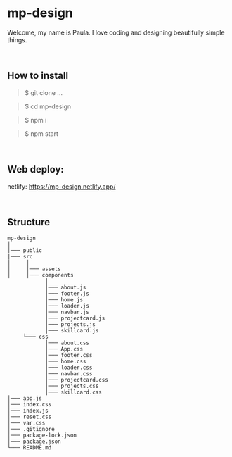 # mp-design

Welcome, my name is Paula. I love coding and designing beautifully simple things.

</br>

## How to install

> $ git clone ...

> $ cd mp-design

> $ npm i

> $ npm start

</br>

## Web deploy:

netlify: https://mp-design.netlify.app/

</br>

## Structure

```
mp-design
│
│─── public
|─── src
│     │
│     │─── assets
│     │─── components
            │
            │─── about.js
            │─── footer.js
            │─── home.js
            │─── loader.js
            │─── navbar.js
            │─── projectcard.js
            │─── projects.js
            │─── skillcard.js
     └─── css
            │─── about.css
            │─── App.css
            │─── footer.css
            │─── home.css
            │─── loader.css
            │─── navbar.css
            │─── projectcard.css
            │─── projects.css
            │─── skillcard.css
│─── app.js
│─── index.css
│─── index.js
│─── reset.css
│─── var.css
│─── .gitignore
│─── package-lock.json
│─── package.json
└─── README.md
```

</br>
